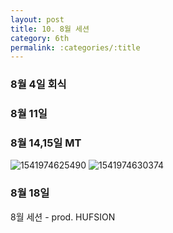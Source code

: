 ```yaml
---
layout: post
title: 10. 8월 세션
category: 6th
permalink: :categories/:title
---
```


### 8월 4일 회식

### 8월 11일

### 8월 14,15일 MT

![1541974625490](https://user-images.githubusercontent.com/30469948/99149934-79019080-26d4-11eb-8f04-d77d24a04668.jpg)
![1541974630374](https://user-images.githubusercontent.com/30469948/99149939-7e5edb00-26d4-11eb-9d91-5a7ed81843a1.jpg)


### 8월 18일


8월 세션 - prod. HUFSION
